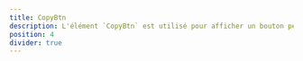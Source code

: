 ```yaml
---
title: CopyBtn
description: L'élément `CopyBtn` est utilisé pour afficher un bouton permettant à l'utilisateur de copier du texte.
position: 4
divider: true
---
```


<DocComponentTabs>

<DocComponentItem label="Utilisation" value="usage">

<DocUsage name="copy-btn"></DocUsage>

</DocComponentItem>

<DocComponentItem label="API" value="api">

<DocApi name="copy-btn"></DocApi>

</DocComponentItem>

</DocComponentTabs>

